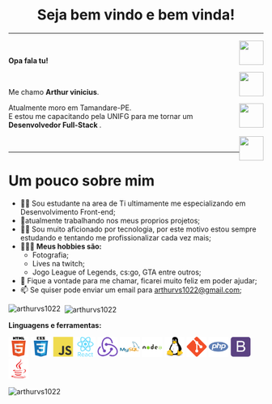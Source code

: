 <h1 align="center"> Seja bem vindo e bem vinda! </h1>
<hr />
<a href="https://github.com/Arthurvs1022" target="_blank">
  <img align="right" src="https://cdn.iconscout.com/icon/free/png-256/github-108-438008.png" width="48px" height="48px">
</a><br />
<p align="left" > 
  <b>Opa fala tu!</b>
</p>
<a href="https://www.instagram.com/arthurvs_/" target="_blank">
  <img align="right" src="https://cdn.icon-icons.com/icons2/1211/PNG/512/1491579602-yumminkysocialmedia36_83067.png" width="48px" height="48px">
</a><br />
<p align="left" >
Me chamo <b> Arthur vinicius</b>.
</p>
<a href="https://www.twitch.tv/arthurvs" target="_blank">
  <img align="right" src="https://img.icons8.com/fluent/452/twitch.png" width="48px" height="48px">
</a>
<p align="left" >
Atualmente moro em Tamandare-PE.<br />
E estou me capacitando pela UNIFG para me tornar um <b>Desenvolvedor Full-Stack </b>.
</p>
<a href="https://www.linkedin.com/in/arthur-vin%C3%ADcius-11827b180/" target="_blank">
  <img align="right" src="https://i.ibb.co/Kx2GSrT/linkedin.png" width="48px" height="48px">
</a>
<br>
<hr />

# **Um pouco sobre mim**


- 👨‍💻 Sou estudante na area de Ti ultimamente me especializando em Desenvolvimento Front-end;
- 💼atualmente trabalhando nos meus proprios projetos;
- 🕵🏻 Sou muito aficionado por tecnologia, por este motivo estou sempre estudando e tentando me profissionalizar cada vez mais;
- 👨🏻‍🔬 **Meus hobbies são:**
  - Fotografia;
  - Lives na twitch;
  - Jogo League of Legends, cs:go, GTA entre outros;
- 💬 Fique a vontade para me chamar, ficarei muito feliz em poder ajudar;
- 📫 Se quiser pode enviar um email para arthurvs1022@gmail.com;

<p>
  <img align="left" src="https://github-readme-stats.vercel.app/api/top-langs/?username=arthurvs1022&layout=compact&theme=graywhite&title_color=268bd2" alt="arthurvs1022" />
</p>
<p>&nbsp;
  <img align="center" src="https://github-readme-stats.vercel.app/api?username=arthurvs1022&count_private=true&show_icons=true&theme=graywhite&icon_color=268bd2&title_color=268bd2" alt="arthurvs1022" />
</p>

**Linguagens e ferramentas:**  

<p align="left">
<img src="https://raw.githubusercontent.com/devicons/devicon/master/icons/html5/html5-original-wordmark.svg" alt="html5" width="40" height="40"/> 
<img src="https://raw.githubusercontent.com/devicons/devicon/master/icons/css3/css3-original-wordmark.svg" alt="css3" width="40" height="40"/> 
<img src="https://raw.githubusercontent.com/devicons/devicon/master/icons/javascript/javascript-original.svg" alt="javascript" width="40" height="40"/> 
<img src="https://raw.githubusercontent.com/devicons/devicon/master/icons/react/react-original-wordmark.svg" alt="react" width="40" height="40"/> 
<img src="https://raw.githubusercontent.com/devicons/devicon/master/icons/redux/redux-original.svg" alt="redux" width="40" height="40"/> 
<img src="https://raw.githubusercontent.com/devicons/devicon/master/icons/mysql/mysql-original-wordmark.svg" alt="mysql" width="40" height="40"/> 
<img src="https://raw.githubusercontent.com/devicons/devicon/master/icons/nodejs/nodejs-original-wordmark.svg" alt="nodejs" width="40" height="40"/> 
<img src="https://raw.githubusercontent.com/devicons/devicon/master/icons/linux/linux-original.svg" alt="linux" width="40" height="40" />
<img src="https://raw.githubusercontent.com/devicons/devicon/master/icons/git/git-original.svg" alt="git" width="40" height="40"/> 
<img src="https://raw.githubusercontent.com/devicons/devicon/master/icons/php/php-plain.svg" alt="PHP" width="40" height="40" />
<img src="https://raw.githubusercontent.com/devicons/devicon/master/icons/bootstrap/bootstrap-plain.svg" alt="Bootstrap" width="40" height="40" />
  <img src="https://raw.githubusercontent.com/devicons/devicon/master/icons/java/java-plain.svg" alt="java" width="40" height="40" />
</p>
<p align="left"> <img src="https://komarev.com/ghpvc/?username=arthurvs1022" alt="arthurvs1022" /> </p>
